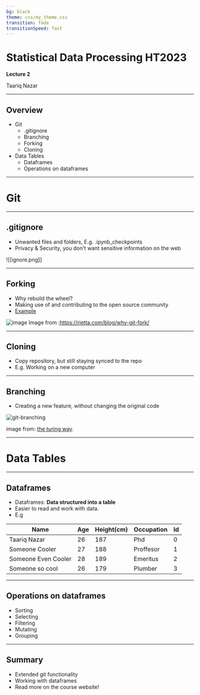 ```yaml
---
bg: black
theme: css/my_theme.css
transition: fade
transitionSpeed: fast
---
```

# Statistical Data Processing HT2023 
**Lecture 2**

Taariq Nazar

---
## Overview 

- Git
	- .gitignore
	- Branching
	 - Forking
	 - Cloning
- Data Tables
	- Dataframes
	- Operations on dataframes

---
# Git
---
## .gitignore
- Unwanted files and folders, E.g. .ipynb_checkpoints
- Privacy & Security, you don't want sensitive information on the web

![[ignore.png]]<!-- element style="margin-top:8em;" --> 


---
## Forking 
- Why rebuild the wheel?
- Making use of and contributing to the open source community
- [Example](https://github.com/torvalds/linux)

![image](https://rietta.com/blog/why-git-fork/rietta-git-fork.png)<!-- element style="margin-top:10em;margin-bottom:-2em;" -->
Image from :https://rietta.com/blog/why-git-fork/ 

---
## Cloning
- Copy repository, but still staying synced to the repo
- E.g. Working on a new computer

---
## Branching

- Creating a new feature, without changing the original code

![git-branching](https://the-turing-way.netlify.app/_images/sub-branch.png) <!-- element style="width:600px;margin-top:7em;" -->

image from: [the turing way](https://the-turing-way.netlify.app/reproducible-research/vcs/vcs-git-branches.html).
 
---
# Data Tables
---
## Dataframes
- Dataframes: **Data structured into a table**
- Easier to read and work with data.
- E.g

| Name                | Age | Height(cm) | Occupation | Id |
|---------------------|-----|------------|------------|----|
| Taariq Nazar        | 26  | 187        | Phd        | 0  |
| Someone Cooler      | 27  | 188        | Proffesor  | 1  |
| Someone Even Cooler | 28  | 189        | Emeritus   | 2  |
| Someone so cool     | 26  | 179        | Plumber    | 3  |

---
## Operations on dataframes
- Sorting
- Selecting
- Filtering
- Mutating
- Grouping
---
## Summary
- Extended git functionality
- Working with dataframes
- Read more on the course website!